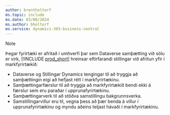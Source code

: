 ```yaml
---
author: brentholtorf
ms.topic: include
ms.date: 03/08/2024
ms.author: bholtorf
ms.service: dynamics-365-business-central
---
```


> [!NOTE]
> Þegar fyrirtæki er afritað í umhverfi þar sem Dataverse samþætting við sölu er virk, [!INCLUDE [prod_short](prod_short.md)]  hreinsar eftirfarandi stillingar við afritun yfir í markfyrirtækið:
>
> * Dataverse og Stillingar Dynamics tengingar til að tryggja að samþættingin eigi að hefjast rétt í markfyrirtækinu.
> * Samþættingarfærslur til að tryggja að markfyrirtækið bendi ekki á færslur sem eru paraðar í upprunafyrirtækinu.
> * Samþættingarverk til að stöðva samstillingu bakgrunnsverka.
> * Samstillingarvillur eru til, vegna þess að þær benda á villur í upprunafyrirtækinu og myndu aðeins teljast hávaði í markfyrirtækinu.
